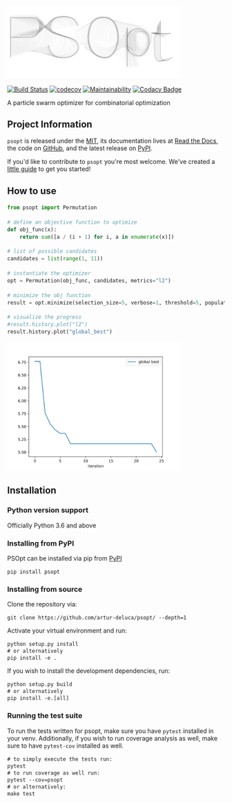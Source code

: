<p><img width=400 src="/docs/images/psopt.svg"></p>

[![Build Status](https://travis-ci.com/artur-deluca/psopt.svg?branch=master)](https://travis-ci.com/artur-deluca/psopt)
[![codecov](https://codecov.io/gh/artur-deluca/psopt/branch/master/graph/badge.svg)](https://codecov.io/gh/artur-deluca/psopt)
[![Maintainability](https://api.codeclimate.com/v1/badges/e969d457f95dca89cb31/maintainability)](https://codeclimate.com/github/artur-deluca/psopt/maintainability)
[![Codacy Badge](https://api.codacy.com/project/badge/Grade/71b0d894f71f4c7c9f14409d14b11856)](https://www.codacy.com/app/artur-deluca/psopt?utm_source=github.com&amp;utm_medium=referral&amp;utm_content=artur-deluca/psopt&amp;utm_campaign=Badge_Grade)

A particle swarm optimizer for combinatorial optimization

## Project Information

`psopt` is released under the [MIT](https://choosealicense.com/licenses/mit/),
its documentation lives at [Read the Docs](https://psopt.readthedocs.io/en/latest/),
the code on [GitHub](https://github.com/artur-deluca/psopt),
and the latest release on [PyPI](https://pypi.org/project/psopt/).

If you'd like to contribute to `psopt` you're most welcome. We've created a [little guide](CONTRIBUTING.md) to get you started!

## How to use
```python
from psopt import Permutation

# define an objective function to optimize
def obj_func(x):
    return sum([a / (i + 1) for i, a in enumerate(x)])

# list of possible candidates
candidates = list(range(1, 11))

# instantiate the optimizer
opt = Permutation(obj_func, candidates, metrics="l2")

# minimize the obj function
result = opt.minimize(selection_size=5, verbose=1, threshold=5, population=20)

# visualize the progress
#result.history.plot("l2")
result.history.plot("global_best")
```

<p>
  <img width="400" height="300" src="/docs/images/global_best.svg">
</p>

## Installation

### Python version support

Officially Python 3.6 and above

### Installing from PyPI

PSOpt can be installed via pip from [PyPI](https://pypi.org/project/psopt)

```  
pip install psopt
```

### Installing from source

Clone the repository via:

```
git clone https://github.com/artur-deluca/psopt/ --depth=1
```

Activate your virtual environment and run:

```
python setup.py install
# or alternatively
pip install -e .
```

If you wish to install the development dependencies, run:

```
python setup.py build
# or alternatively
pip install -e.[all]
```

### Running the test suite

To run the tests written for psopt, make sure you have `pytest` installed in your venv. 
Additionally, if you wish to run coverage analysis as well, make sure to have `pytest-cov` installed as well.

```
# to simply execute the tests run:
pytest
# to run coverage as well run:
pytest --cov=psopt
# or alternatively:
make test
```

